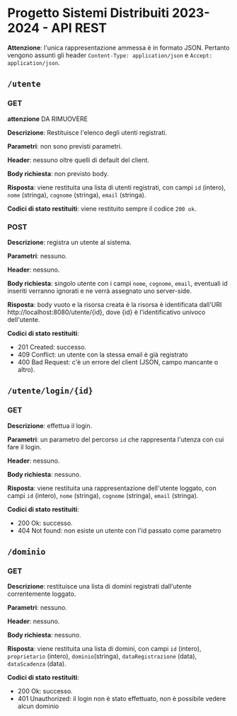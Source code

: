 # Progetto Sistemi Distribuiti 2023-2024 - API REST

**Attenzione**: l'unica rappresentazione ammessa è in formato JSON. Pertanto vengono assunti gli header `Content-Type: application/json` e `Accept: application/json`.

## `/utente`

### GET
**attenzione** DA RIMUOVERE

**Descrizione**: Restituisce l'elenco degli utenti registrati.

**Parametri**: non sono previsti parametri.

**Header**: nessuno oltre quelli di default del client.

**Body richiesta**: non previsto body.

**Risposta**: viene restituita una lista di utenti registrati, con campi `id` (intero), `nome` (stringa), `cognome` (stringa), `email` (stringa).

**Codici di stato restituiti**: viene restituito sempre il codice `200 ok`.

### POST

**Descrizione**: registra un utente al sistema.

**Parametri**: nessuno.

**Header**: nessuno.

**Body richiesta**: singolo utente con i campi `nome`, `cognome`, `email`, eventuali id inseriti verranno ignorati e ne verrà assegnato uno server-side.

**Risposta**: body vuoto e la risorsa creata è la risorsa è identificata dall'URI http://localhost:8080/utente/{id}, dove {id} è l'identificativo univoco dell'utente.

**Codici di stato restituiti**:

* 201 Created: successo.
* 409 Conflict: un utente con la stessa email è già registrato 
* 400 Bad Request: c'è un errore del client (JSON, campo mancante o altro).
## `/utente/login/{id}`

### GET

**Descrizione**: effettua il login.

**Parametri**: un parametro del percorso `id` che rappresenta l'utenza con cui fare il login.

**Header**: nessuno.

**Body richiesta**: nessuno.

**Risposta**: viene restituita una rappresentazione dell'utente loggato, con campi `id` (intero), `nome` (stringa), `cognome` (stringa), `email` (stringa).

**Codici di stato restituiti**:

* 200 Ok: successo.
* 404 Not found: non esiste un utente con l'id passato come parametro
## `/dominio`

### GET

**Descrizione**: restituisce una lista di domini registrati dall'utente correntemente loggato.

**Parametri**: nessuno.

**Header**: nessuno.

**Body richiesta**: nessuno.

**Risposta**: viene restituita una lista di domini, con campi `id` (intero), `proprietario` (intero), `dominio`(stringa), `dataRegistrazione` (data), `dataScadenza` (data).

**Codici di stato restituiti**:

* 200 Ok: successo.
* 401 Unauthorized: il login non è stato effettuato, non è possibile vedere alcun dominio